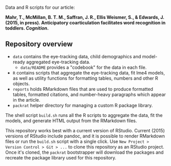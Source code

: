 Data and R scripts for our article:

**Mahr, T., McMillan, B. T. M., Saffran, J. R., Ellis Weismer, S., & Edwards, J. (2015, in press). Anticipatory coarticulation facilitates word recognition in toddlers. _Cognition_.**

## Repository overview

* `data` contains the eye-tracking data, child demographics and model-ready 
  aggregated eye-tracking data. 
    - `data/README` provides a "codebook" for the data in each file.
* `R` contains scripts that aggregate the eye-tracking data, fit lme4 models, 
  as well as utility functions for formatting tables, numbers and other R objects.
* `reports` holds RMarkdown files that are used to produce formatted tables, 
  formatted citations, and number-heavy paragraphs which appear in the article.
* `packrat` helper directory for managing a custom R package library.

The shell script `build.sh` runs all the R scripts to aggregate the data, fit the models, 
and generate HTML output from the RMarkdown files.

This repository works best with a current version of RStudio. Current (2015) versions 
of RStudio include pandoc, and it is possible to render RMarkdown files or run the 
`build.sh` script with a single click. Use `New Project > Version Control > Git > ...` 
to clone this repository as an RStudio project. Once it's cloned, the `packrat` 
bootstrapper will download the packages and recreate the package library used for this 
repository.
